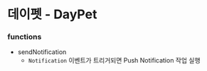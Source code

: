 # 데이펫 - DayPet

### functions

- sendNotification
  - `Notification` 이벤트가 트리거되면 Push Notification 작업 실행
